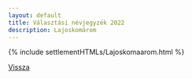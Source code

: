 ```yaml
---
layout: default
title: Választási névjegyzék 2022
description: Lajoskomárom
---
```


{% include settlementHTMLs/Lajoskomaarom.html %}

[Vissza](../)